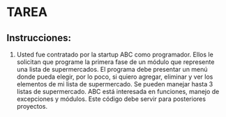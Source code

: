 # TAREA

## Instrucciones:
1. Usted fue contratado por la startup ABC como programador. Ellos le solicitan que programe la primera fase de un módulo que represente una lista de supermercados. El programa debe presentar un menú donde pueda elegir, por lo poco, si quiero agregar, eliminar y ver los elementos de mi lista de supermercado. Se pueden manejar hasta 3 listas de supermercado. ABC está interesada en funciones, manejo de excepciones y módulos. Este código debe servir para posteriores proyectos.
